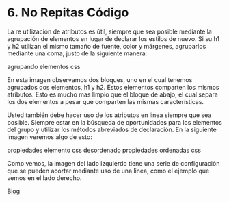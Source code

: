 # 6. No Repitas Código

La re utilización de atributos es útil, siempre que sea posible mediante la agrupación de elementos en lugar de declarar los estilos de nuevo. Si su h1 y h2  utilizan el mismo tamaño de fuente, color y márgenes, agruparlos mediante una coma, justo de la siguiente manera:

agrupando elementos css

En esta imagen observamos dos bloques, uno en el cual tenemos agrupados dos elementos, h1 y h2. Estos elementos comparten los mismos atributos. Esto es mucho mas limpio que el bloque de abajo, el cual separa los dos elementos a pesar que comparten las mismas características.

Usted también debe hacer uso de los atributos en linea siempre que sea posible. Siempre estar en la búsqueda de oportunidades para los elementos del grupo y utilizar los métodos abreviados de declaración. En la siguiente imagen veremos algo de esto:

propiedades elemento css desordenado propiedades ordenadas css

Como vemos, la imagen del lado izquierdo tiene una serie de configuración que se pueden acortar mediante uso de una linea, como el ejemplo que vemos en el lado derecho.

[Blog](http://blog.hostdime.com.co/10-buenas-practicas-para-mejorar-su-codigo-css/)
